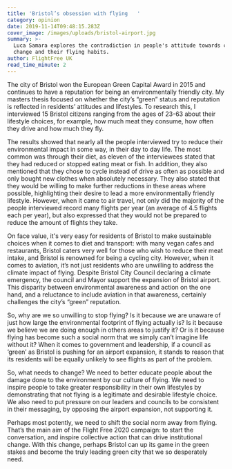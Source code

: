 ```yaml
---
title: 'Bristol’s obsession with flying   '
category: opinion
date: 2019-11-14T09:48:15.283Z
cover_image: /images/uploads/bristol-airport.jpg
summary: >-
  Luca Samara explores the contradiction in people's attitude towards climate
  change and their flying habits.
author: FlightFree UK
read_time_minute: 2
---
```

The city of Bristol won the European Green Capital Award in 2015 and continues to have a reputation for being an environmentally friendly city. My masters thesis focused on whether the city’s “green” status and reputation is reflected in residents’ attitudes and lifestyles. To research this, I interviewed 15 Bristol citizens ranging from the ages of 23-63 about their lifestyle choices, for example, how much meat they consume, how often they drive and how much they fly.

The results showed that nearly all the people interviewed try to reduce their environmental impact in some way, in their day to day life. The most common was through their diet, as eleven of the interviewees stated that they had reduced or stopped eating meat or fish. In addition, they also mentioned that they chose to cycle instead of drive as often as possible and only bought new clothes when absolutely necessary. They also stated that they would be willing to make further reductions in these areas where possible, highlighting their desire to lead a more environmentally friendly lifestyle. However, when it came to air travel, not only did the majority of the people interviewed record many flights per year (an average of 4.5 flights each per year), but also expressed that they would not be prepared to reduce the amount of flights they take. 

On face value, it's very easy for residents of Bristol to make sustainable choices when it comes to diet and transport: with many vegan cafes and restaurants, Bristol caters very well for those who wish to reduce their meat intake, and Bristol is renowned for being a cycling city. However, when it comes to aviation, it’s not just residents who are unwilling to address the climate impact of flying. Despite Bristol City Council declaring a climate emergency, the council and Mayor support the expansion of Bristol airport. This disparity between environmental awareness and action on the one hand, and a reluctance to include aviation in that awareness, certainly challenges the city’s “green” reputation. 

So, why are we so unwilling to stop flying? Is it because we are unaware of just how large the environmental footprint of flying actually is? Is it because we believe we are doing enough in others areas to justify it? Or is it because flying has become such a social norm that we simply can’t imagine life without it? When it comes to government and leadership, if a council as ‘green’ as Bristol is pushing for an airport expansion, it stands to reason that its residents will be equally unlikely to see flights as part of the problem. 

So, what needs to change? We need to better educate people about the damage done to the environment by our culture of flying. We need to inspire people to take greater responsibility in their own lifestyles by demonstrating that not flying is a legitimate and desirable lifestyle choice. We also need to put pressure on our leaders and councils to be consistent in their messaging, by opposing the airport expansion, not supporting it. 

Perhaps most potently, we need to shift the social norm away from flying. That’s the main aim of the Flight Free 2020 campaign: to start the conversation, and inspire collective action that can drive institutional change. With this change, perhaps Bristol can up its game in the green stakes and become the truly leading green city that we so desperately need.
